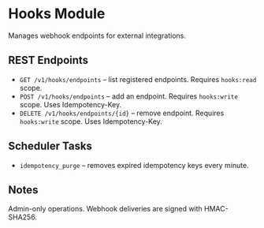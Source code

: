 # Hooks Module

Manages webhook endpoints for external integrations.

## REST Endpoints
- `GET /v1/hooks/endpoints` – list registered endpoints. Requires `hooks:read` scope.
- `POST /v1/hooks/endpoints` – add an endpoint. Requires `hooks:write` scope. Uses Idempotency-Key.
- `DELETE /v1/hooks/endpoints/{id}` – remove endpoint. Requires `hooks:write` scope. Uses Idempotency-Key.

## Scheduler Tasks
- `idempotency_purge` – removes expired idempotency keys every minute.

## Notes
Admin-only operations. Webhook deliveries are signed with HMAC-SHA256.
